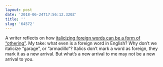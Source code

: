 ```yaml
---
layout: post
date: '2018-06-24T17:56:12.320Z'
title: ''
slug: '64572'
---
```

A writer reflects on how [italicizing foreign words can be a form of “othering”](http://languagehat.com/on-italicizing-words/). My take: what even is a foreign word in English? Why don’t we italicize “garage”, or “armadillo”? Italics don’t mark a word as foreign, they mark it as a new arrival. But what’s a new arrival to me may not be a new arrival to you. 
